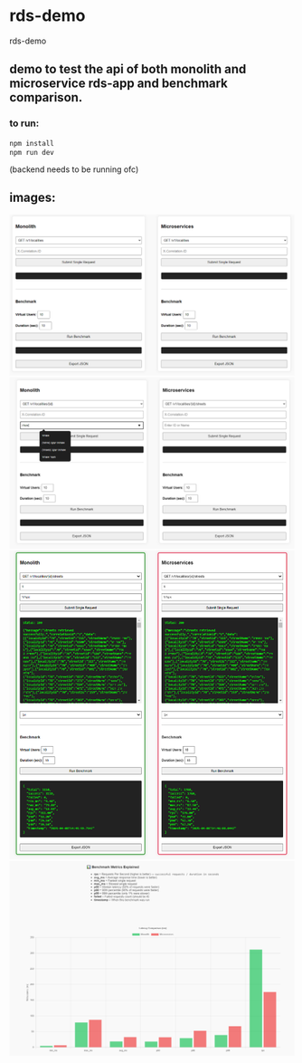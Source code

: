 # rds-demo
rds-demo

## demo to test the api of both monolith and microservice rds-app and benchmark comparison.


### to run:

```
npm install
npm run dev
```

(backend needs to be running ofc)

## images:
![a](/img/image0.png)
![a](/img/image1.png)
![a](/img/image2.png)
![a](/img/image3.png)